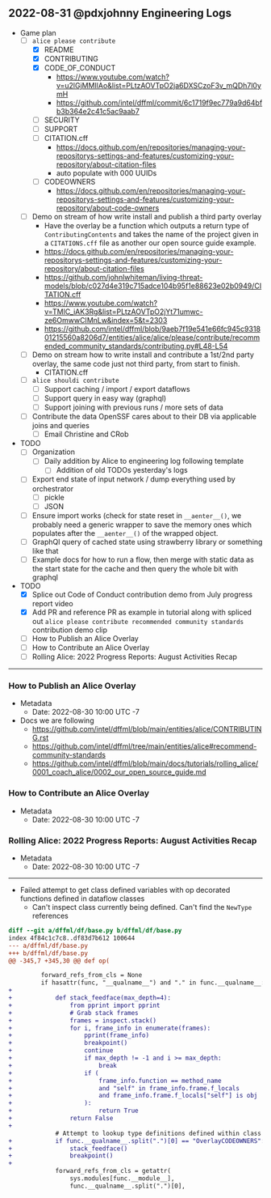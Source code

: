 ## 2022-08-31 @pdxjohnny Engineering Logs

- Game plan
  - [ ] `alice please contribute`
    - [x] README
    - [x] CONTRIBUTING
    - [x] CODE_OF_CONDUCT
      - https://www.youtube.com/watch?v=u2lGjMMIlAo&list=PLtzAOVTpO2ja6DXSCzoF3v_mQDh7l0ymH
      - https://github.com/intel/dffml/commit/6c1719f9ec779a9d64bfb3b364e2c41c5ac9aab7
    - [ ] SECURITY
    - [ ] SUPPORT
    - [ ] CITATION.cff
      - https://docs.github.com/en/repositories/managing-your-repositorys-settings-and-features/customizing-your-repository/about-citation-files
      - auto populate with 000 UUIDs
    - [ ] CODEOWNERS
      - https://docs.github.com/en/repositories/managing-your-repositorys-settings-and-features/customizing-your-repository/about-code-owners
  - [ ] Demo on stream of how write install and publish a third party overlay
    - Have the overlay be a function which outputs a return type of `ContributingContents` and takes the name of the project given in a `CITATIONS.cff` file as another our open source guide example.
    - https://docs.github.com/en/repositories/managing-your-repositorys-settings-and-features/customizing-your-repository/about-citation-files
    - https://github.com/johnlwhiteman/living-threat-models/blob/c027d4e319c715adce104b95f1e88623e02b0949/CITATION.cff
    - https://www.youtube.com/watch?v=TMlC_iAK3Rg&list=PLtzAOVTpO2jYt71umwc-ze6OmwwCIMnLw&index=5&t=2303
    - https://github.com/intel/dffml/blob/9aeb7f19e541e66fc945c931801215560a8206d7/entities/alice/alice/please/contribute/recommended_community_standards/contributing.py#L48-L54
  - [ ] Demo on stream how to write install and contribute a 1st/2nd party overlay, the same code just not third party, from start to finish.
    - CITATION.cff
  - [ ] `alice shouldi contribute`
    - [ ] Support caching / import / export dataflows
    - [ ] Support query in easy way (graphql)
    - [ ] Support joining with previous runs / more sets of data
  - [ ] Contribute the data OpenSSF cares about to their DB via applicable joins and queries
     - [ ] Email Christine and CRob
- TODO
  - [ ] Organization
    - [ ] Daily addition by Alice to engineering log following template
      - [ ] Addition of old TODOs yesterday's logs
  - [ ] Export end state of input network / dump everything used by orchestrator
    - [ ] pickle
    - [ ] JSON
  - [ ] Ensure import works (check for state reset in `__aenter__()`, we probably need a generic wrapper to save the memory ones which populates after the `__aenter__()` of the wrapped object.
  - [ ] GraphQl query of cached state using strawberry library or something like that
  - [ ] Example docs for how to run a flow, then merge with static data as the start state for the cache and then query the whole bit with graphql
- TODO
  - [x] Splice out Code of Conduct contribution demo from July progress report video
  - [x] Add PR and reference PR as example in tutorial along with spliced out `alice please contribute recommended community standards` contribution demo clip
  - [ ] How to Publish an Alice Overlay
  - [ ] How to Contribute an Alice Overlay
  - [ ] Rolling Alice: 2022 Progress Reports: August Activities Recap

---

### How to Publish an Alice Overlay

- Metadata
  - Date: 2022-08-30 10:00 UTC -7
- Docs we are following
  - https://github.com/intel/dffml/blob/main/entities/alice/CONTRIBUTING.rst
  - https://github.com/intel/dffml/tree/main/entities/alice#recommend-community-standards
  - https://github.com/intel/dffml/blob/main/docs/tutorials/rolling_alice/0001_coach_alice/0002_our_open_source_guide.md

### How to Contribute an Alice Overlay

- Metadata
  - Date: 2022-08-30 10:00 UTC -7

### Rolling Alice: 2022 Progress Reports: August Activities Recap

- Metadata
  - Date: 2022-08-30 10:00 UTC -7

---

- Failed attempt to get class defined variables with op decorated functions defined in dataflow classes
  - Can't inspect class currently being defined. Can't find the `NewType` references

```diff
diff --git a/dffml/df/base.py b/dffml/df/base.py
index 4f84c1c7c8..df83d7b612 100644
--- a/dffml/df/base.py
+++ b/dffml/df/base.py
@@ -345,7 +345,30 @@ def op(

         forward_refs_from_cls = None
         if hasattr(func, "__qualname__") and "." in func.__qualname__:
+
+            def stack_feedface(max_depth=4):
+                from pprint import pprint
+                # Grab stack frames
+                frames = inspect.stack()
+                for i, frame_info in enumerate(frames):
+                    pprint(frame_info)
+                    breakpoint()
+                    continue
+                    if max_depth != -1 and i >= max_depth:
+                        break
+                    if (
+                        frame_info.function == method_name
+                        and "self" in frame_info.frame.f_locals
+                        and frame_info.frame.f_locals["self"] is obj
+                    ):
+                        return True
+                return False
+
             # Attempt to lookup type definitions defined within class
+            if func.__qualname__.split(".")[0] == "OverlayCODEOWNERS":
+                stack_feedface()
+                breakpoint()
+
             forward_refs_from_cls = getattr(
                 sys.modules[func.__module__],
                 func.__qualname__.split(".")[0],
```